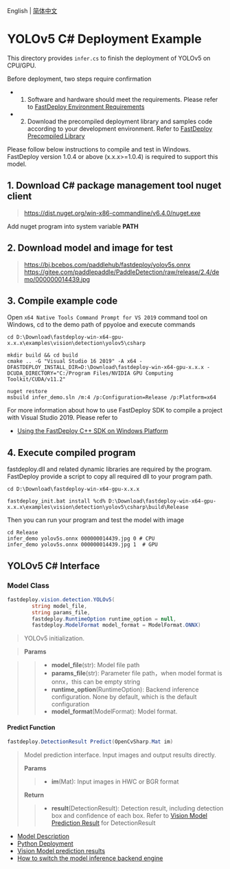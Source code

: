 English | [简体中文](README_CN.md)
# YOLOv5 C# Deployment Example

This directory provides `infer.cs` to finish the deployment of YOLOv5 on CPU/GPU.

Before deployment, two steps require confirmation

- 1. Software and hardware should meet the requirements. Please refer to [FastDeploy Environment Requirements](../../../../../docs/en/build_and_install/download_prebuilt_libraries.md)  
- 2.  Download the precompiled deployment library and samples code according to your development environment. Refer to [FastDeploy Precompiled Library](../../../../../docs/en/build_and_install/download_prebuilt_libraries.md)

Please follow below instructions to compile and test in Windows. FastDeploy version 1.0.4 or above (x.x.x>=1.0.4) is required to support this model.

## 1. Download C# package management tool nuget client
> https://dist.nuget.org/win-x86-commandline/v6.4.0/nuget.exe

Add nuget program into system variable **PATH**

## 2. Download model and image for test
> https://bj.bcebos.com/paddlehub/fastdeploy/yolov5s.onnx
> https://gitee.com/paddlepaddle/PaddleDetection/raw/release/2.4/demo/000000014439.jpg

## 3. Compile example code

Open `x64 Native Tools Command Prompt for VS 2019` command tool on Windows, cd to the demo path of ppyoloe and execute commands

```shell
cd D:\Download\fastdeploy-win-x64-gpu-x.x.x\examples\vision\detection\yolov5\csharp

mkdir build && cd build
cmake .. -G "Visual Studio 16 2019" -A x64 -DFASTDEPLOY_INSTALL_DIR=D:\Download\fastdeploy-win-x64-gpu-x.x.x -DCUDA_DIRECTORY="C:/Program Files/NVIDIA GPU Computing Toolkit/CUDA/v11.2"

nuget restore
msbuild infer_demo.sln /m:4 /p:Configuration=Release /p:Platform=x64
```

For more information about how to use FastDeploy SDK to compile a project with Visual Studio 2019. Please refer to
- [Using the FastDeploy C++ SDK on Windows Platform](../../../../../docs/en/faq/use_sdk_on_windows.md)

## 4. Execute compiled program

fastdeploy.dll and related dynamic libraries are required by the program. FastDeploy provide a script to copy all required dll to your program path.

```shell
cd D:\Download\fastdeploy-win-x64-gpu-x.x.x

fastdeploy_init.bat install %cd% D:\Download\fastdeploy-win-x64-gpu-x.x.x\examples\vision\detection\yolov5\csharp\build\Release
```

Then you can run your program and test the model with image
```shell
cd Release
infer_demo yolov5s.onnx 000000014439.jpg 0 # CPU
infer_demo yolov5s.onnx 000000014439.jpg 1  # GPU
```

## YOLOv5 C# Interface

### Model Class

```c#
fastdeploy.vision.detection.YOLOv5(
        string model_file,
        string params_file,
        fastdeploy.RuntimeOption runtime_option = null,
        fastdeploy.ModelFormat model_format = ModelFormat.ONNX)
```

> YOLOv5 initialization.

> **Params**

>> * **model_file**(str): Model file path
>> * **params_file**(str): Parameter file path，when model format is onnx，this can be empty string
>> * **runtime_option**(RuntimeOption): Backend inference configuration. None by default, which is the default configuration
>> * **model_format**(ModelFormat): Model format.


#### Predict Function

```c#
fastdeploy.DetectionResult Predict(OpenCvSharp.Mat im)
```

> Model prediction interface. Input images and output results directly.
>
> **Params**
>
>> * **im**(Mat): Input images in HWC or BGR format
>
> **Return**
>
>> * **result**(DetectionResult): Detection result, including detection box and confidence of each box. Refer to [Vision Model Prediction Result](../../../../../docs/api/vision_results/) for DetectionResult


- [Model Description](../../)
- [Python Deployment](../python)
- [Vision Model prediction results](../../../../../docs/api/vision_results/)
- [How to switch the model inference backend engine](../../../../../docs/en/faq/how_to_change_backend.md)
